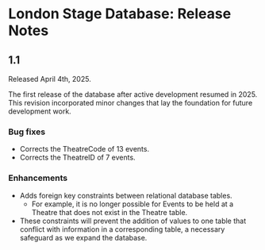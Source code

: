 # London Stage Database: Release Notes

## 1.1 

Released April 4th, 2025.

The first release of the database after active development resumed in 2025. This revision incorporated minor changes that lay the foundation for future development work.

### Bug fixes
* Corrects the TheatreCode of 13 events.
* Corrects the TheatreID of 7 events.

### Enhancements
* Adds foreign key constraints between relational database tables. 
    - For example, it is no longer possible for Events to be held at a  Theatre that does not exist in the Theatre table.
* These constraints will prevent the addition of values to one table that conflict with information in a corresponding table, a necessary safeguard as we expand the database.
